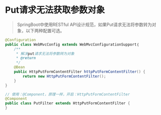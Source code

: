 # Put请求无法获取参数对象

> SpringBoot中使用RESTful API设计规范，如果Put请求无法将参数转为对象，以下两种配置可选。

```java
@Configuration
public class WebMvcConfig extends WebMvcConfigurationSupport｛
    /**
     * 解决put请求无法将参数转为对象
     * @return
     */
    @Bean
    public HttpPutFormContentFilter httpPutFormContentFilter() {
        return new HttpPutFormContentFilter();
    }
}
```

```java
// 使用：@Component，原理一样，开启：HttpPutFormContentFilter
@Component
public class PutFilter extends HttpPutFormContentFilter {
}
```



